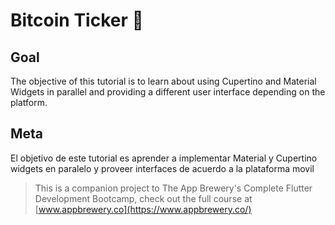 # Bitcoin Ticker 🤑

## Goal

The objective of this tutorial is to learn about using Cupertino and Material Widgets in parallel and providing a different user interface depending on the platform.

## Meta

El objetivo de este tutorial es aprender a implementar Material y Cupertino widgets en paralelo y proveer interfaces de acuerdo a la plataforma movil

>This is a companion project to The App Brewery's Complete Flutter Development Bootcamp, check out the full course at [www.appbrewery.co](https://www.appbrewery.co/)

